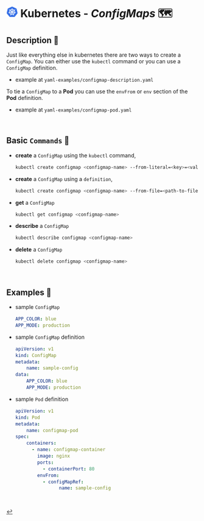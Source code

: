 # <img src="../../00-resources/img/k8s.png" width="30px"> **Kubernetes** - ***ConfigMaps*** 🗺️

## **Description** 👀

Just like everything else in kubernetes there are two ways to create a `ConfigMap`. You can either use the `kubectl` command or you can use a `ConfigMap` definition.

* example at `yaml-examples/configmap-description.yaml`

To tie a `ConfigMap` to a **Pod** you can use the `envFrom` or `env` section of the **Pod** definition.

* example at `yaml-examples/configmap-pod.yaml`

<br>

## **Basic** `Commands` 📝

* **create** a `ConfigMap` using the `kubectl` command,

    ```bash
    kubectl create configmap <configmap-name> --from-literal=<key>=<value>
    ```

* **create** a `ConfigMap` using a `definition`,

    ```bash
    kubectl create configmap <configmap-name> --from-file=<path-to-file>
    ```

* **get** a `ConfigMap`

    ```bash
    kubectl get configmap <configmap-name>
    ```

* **describe** a `ConfigMap`

    ```bash
    kubectl describe configmap <configmap-name>
    ```

* **delete** a `ConfigMap`

    ```bash
    kubectl delete configmap <configmap-name>
    ```

<br>

## **Examples** 🧩

* sample `ConfigMap`

    ```yaml
    APP_COLOR: blue
    APP_MODE: production
    ```

* sample `ConfigMap` definition

    ```yaml
    apiVersion: v1
    kind: ConfigMap
    metadata:
        name: sample-config
    data:
        APP_COLOR: blue
        APP_MODE: production
    ```

* sample `Pod` definition

    ```yaml
    apiVersion: v1
    kind: Pod
    metadata:
        name: configmap-pod
    spec:
        containers:
          - name: configmap-container
            image: nginx
            ports:
              - containerPort: 80
            envFrom:
              - configMapRef:
                    name: sample-config
    ```

<br>

[↩️](../README.md)
